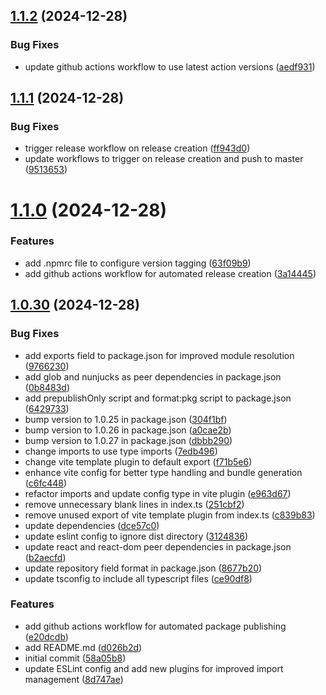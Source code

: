 ## [1.1.2](https://github.com/biemch/biem-template-utils/compare/v1.1.1...1.1.2) (2024-12-28)


### Bug Fixes

* update github actions workflow to use latest action versions ([aedf931](https://github.com/biemch/biem-template-utils/commit/aedf931989b19d5987dd86e6ea6c551e7f4f23ac))



## [1.1.1](https://github.com/biemch/biem-template-utils/compare/v1.1.0...v1.1.1) (2024-12-28)


### Bug Fixes

* trigger release workflow on release creation ([ff943d0](https://github.com/biemch/biem-template-utils/commit/ff943d0fff46444fbaf6e720dc11ce816190daa4))
* update workflows to trigger on release creation and push to master ([9513653](https://github.com/biemch/biem-template-utils/commit/951365372aa7397b49fda75749b7682e659fe31a))



# [1.1.0](https://github.com/biemch/biem-template-utils/compare/1.0.30...v1.1.0) (2024-12-28)


### Features

* add .npmrc file to configure version tagging ([63f09b9](https://github.com/biemch/biem-template-utils/commit/63f09b96f8329813ddd0e24e9dd36007861b36fe))
* add github actions workflow for automated release creation ([3a14445](https://github.com/biemch/biem-template-utils/commit/3a14445b1705a66edbb3bcca1afaa1c2e6d64b77))



## [1.0.30](https://github.com/biemch/biem-template-utils/compare/58a05b830083d097317c974457b1e4effb9b2f60...1.0.30) (2024-12-28)


### Bug Fixes

* add exports field to package.json for improved module resolution ([9766230](https://github.com/biemch/biem-template-utils/commit/976623001124f55811ce49bc3adafb00e227d36c))
* add glob and nunjucks as peer dependencies in package.json ([0b8483d](https://github.com/biemch/biem-template-utils/commit/0b8483d25386b8839ce3a9d4e7d90a1302341e7c))
* add prepublishOnly script and format:pkg script to package.json ([6429733](https://github.com/biemch/biem-template-utils/commit/6429733b29590b8e7aad794e2fb33dbaee8ded2f))
* bump version to 1.0.25 in package.json ([304f1bf](https://github.com/biemch/biem-template-utils/commit/304f1bff3ca4e8aac3bb896f88866e6e96af06c4))
* bump version to 1.0.26 in package.json ([a0cae2b](https://github.com/biemch/biem-template-utils/commit/a0cae2b4f090d89a756aaf82463ba6879cf235c5))
* bump version to 1.0.27 in package.json ([dbbb290](https://github.com/biemch/biem-template-utils/commit/dbbb290db62fff4e52cd2a6ced4dcba4ded70683))
* change imports to use type imports ([7edb496](https://github.com/biemch/biem-template-utils/commit/7edb4963664e2c6ee1ba9b70d418d568185e7429))
* change vite template plugin to default export ([f71b5e6](https://github.com/biemch/biem-template-utils/commit/f71b5e6d3063aeb84e01383e7ab41239657ec4cc))
* enhance vite config for better type handling and bundle generation ([c6fc448](https://github.com/biemch/biem-template-utils/commit/c6fc4483e793903e0ad7365569ba9138f83d18ef))
* refactor imports and update config type in vite plugin ([e963d67](https://github.com/biemch/biem-template-utils/commit/e963d672e2415116ac6d8ab152d36499fc63399b))
* remove unnecessary blank lines in index.ts ([251cbf2](https://github.com/biemch/biem-template-utils/commit/251cbf286b24dc0855c1d752bf214bb177ed3a1a))
* remove unused export of vite template plugin from index.ts ([c839b83](https://github.com/biemch/biem-template-utils/commit/c839b83328844afa70de782c6c10216c6d5399e1))
* update dependencies ([dce57c0](https://github.com/biemch/biem-template-utils/commit/dce57c0fc51d02bee6a1aaa06b6f183b5c474cf1))
* update eslint config to ignore dist directory ([3124836](https://github.com/biemch/biem-template-utils/commit/31248364537e7804aa9f9834fd5cca27630b9403))
* update react and react-dom peer dependencies in package.json ([b2aecfd](https://github.com/biemch/biem-template-utils/commit/b2aecfd94de9e77e4d77eb6d38696a8cba0d112e))
* update repository field format in package.json ([8677b20](https://github.com/biemch/biem-template-utils/commit/8677b20bd6329a420fda0817cf91342f596719fb))
* update tsconfig to include all typescript files ([ce90df8](https://github.com/biemch/biem-template-utils/commit/ce90df8cb4e1e6c0b5b3e2e72493bea7bc75b708))


### Features

* add github actions workflow for automated package publishing ([e20dcdb](https://github.com/biemch/biem-template-utils/commit/e20dcdb2ee67f223d7659940334948d5c15a6e6d))
* add README.md ([d026b2d](https://github.com/biemch/biem-template-utils/commit/d026b2dcd88fba52c54183cb22ba61e22bd987df))
* initial commit ([58a05b8](https://github.com/biemch/biem-template-utils/commit/58a05b830083d097317c974457b1e4effb9b2f60))
* update ESLint config and add new plugins for improved import management ([8d747ae](https://github.com/biemch/biem-template-utils/commit/8d747ae4baf9798f4a7288a98042634b8b340b5e))



